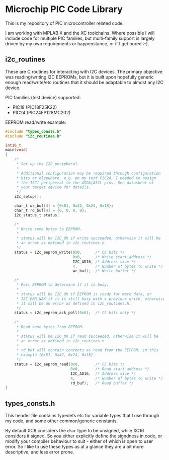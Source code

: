 # Microchip PIC Code Library
This is my repository of PIC microcontroller related code.

I am working with MPLAB X and the XC toolchains. Where possible I will include code for multiple PIC families, but multi-family support is largely driven by my own requirements or happenstance, or if I get bored :-).

## i2c_routines
These are C routines for interacting with I2C devices. The primary objective was reading/writing I2C EEPROMs, but it is built upon hopefully generic enough read/write/etc routines that it should be adaptable to almost any I2C device.

PIC families (test device) supported:

* PIC18 (PIC18F25K22)
* PIC24 (PIC24EP128MC202)

EEPROM read/write example:

```c
#include "types_consts.h"
#include "i2c_routines.h"

int16_t
main(void)
{
    /* 
     * Set up the I2C peripheral.
     *
     * Additional configuration may be required through configuration
     * bits or elsewhere. e.g. on my test PIC24, I needed to assign
     * the I2C1 peripheral to the ASDA/ASCL pins. See datasheet of
     * your target device for details.
     */
    i2c_setup();

    char_t wr_buf[4] = {0x81, 0x42, 0x24, 0x18};
    char_t rd_buf[4] = {0, 0, 0, 0};
    i2c_status_t status;

    /*
     * Write some bytes to EEPROM.
     * 
     * status will be I2C_OK if write succeeded, otherwise it will be
     * an error as defined in i2c_routines.h.
     */
    status = i2c_eeprom_write(0x0,      /* CS bits */
                              0x0,      /* Write start address */
                              I2C_AD16, /* Address size */
                              4,        /* Number of bytes to write */
                              wr_buf);  /* Write buffer */

    /*
     * Poll EEPROM to determine if it is busy.
     * 
     * status will be I2C_OK if EEPROM is ready for more data, or
     * I2C_ERR_NAK if it is still busy with a previous write, otherwise
     * it will be an error as defined in i2c_routines.h.
     */
    status = i2c_eeprom_ack_poll(0x0);  /* CS bits only */
    
    /*
     * Read some bytes from EEPROM.
     * 
     * status will be I2C_OK if read succeeded, otherwise it will be
     * an error as defined in i2c_routines.h.
     * 
     * rd_buf will contain contents as read from the EEPROM, in this
     * example {0x81, 0x42, 0x24, 0x18}.
     */
    status = i2c_eeprom_read(0x0,       /* CS bits */
                             0x0,       /* Read start address */
                             I2C_AD16,  /* Address size */
                             4,         /* Number of bytes to write */
                             rd_buf);   /* Read buffer */
}
```

## types_consts.h
This header file contains typedefs etc for variable types that I use through my code, and some other common/generic constants.

By default XC8 considers the `char` type to be unsigned, while XC16 considers it signed. So you either explicitly define the signdness in code, or modify your compiler behaviour to suit - either of which is open to user error. So I like to use these types as at a glance they are a bit more descriptive, and less error prone.
